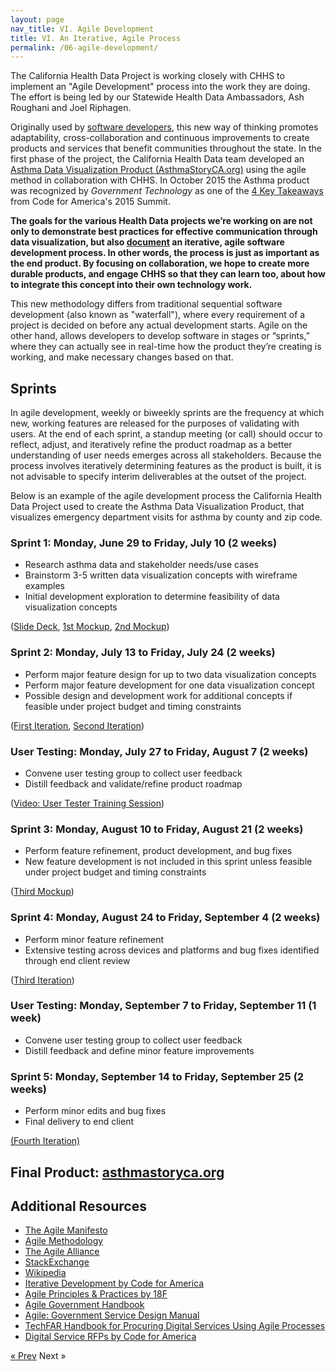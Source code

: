 ```yaml
---
layout: page
nav_title: VI. Agile Development  
title: VI. An Iterative, Agile Process
permalink: /06-agile-development/
---
```


The California Health Data Project is working closely with CHHS to implement an "Agile Development" process into the work they are doing. The effort is being led by our Statewide Health Data Ambassadors, Ash Roughani and Joel Riphagen.

Originally used by [software developers](http://www.agilemanifesto.org/), this new way of thinking promotes adaptability, cross-collaboration and continuous improvements to create products and services that benefit communities throughout the state. In the first phase of the project, the California Health Data team developed an [Asthma Data Visualization Product (AsthmaStoryCA.org)](http://asthmastoryca.org/) using the agile method in collaboration with CHHS. In October 2015 the Asthma product was recognized by *Government Technology* as one of the [4 Key Takeaways](http://www.govtech.com/This-Week-in-Civic-Tech-4-Key-Takeaways-from-Code-for-Americas-2015-Summit.html) from Code for America's 2015 Summit.

**The goals for the various Health Data projects we’re working on are not only to demonstrate best practices for effective communication through data visualization, but also [document](http://cahealthdata.org/asthma/) an iterative, agile software development process. In other words, the process is just as important as the end product. By focusing on collaboration, we hope to create more durable products, and engage CHHS so that they can learn too, about how to integrate this concept into their own technology work.**

This new methodology differs from traditional sequential software development (also known as "waterfall"), where every requirement of a project is decided on before any actual development starts. Agile on the other hand, allows developers to develop software in stages or “sprints,” where they can actually see in real-time how the product they’re creating is working, and make necessary changes based on that.

## Sprints

In agile development, weekly or biweekly sprints are the frequency at which new, working features are released for the purposes of validating with users. At the end of each sprint, a standup meeting (or call) should occur to reflect, adjust, and iteratively refine the product roadmap as a better understanding of user needs emerges across all stakeholders. Because the process involves iteratively determining features as the product is built, it is not advisable to specify interim deliverables at the outset of the project.

Below is an example of the agile development process the California Health Data Project used to create the Asthma Data Visualization Product, that visualizes emergency department visits for asthma by county and zip code.

### Sprint 1: Monday, June 29 to Friday, July 10 (2 weeks)
* Research asthma data and stakeholder needs/use cases
* Brainstorm 3-5 written data visualization concepts with wireframe examples
* Initial development exploration to determine feasibility of data visualization concepts

([Slide Deck](http://cahealthdata.org/pdf/sprint1_deck.pdf), [1st Mockup](http://cahealthdata.org/pdf/spint1_mockup1.pdf), [2nd Mockup](http://cahealthdata.org/pdf/spint1_mockup2.pdf))

### Sprint 2: Monday, July 13 to Friday, July 24 (2 weeks)
* Perform major feature design for up to two data visualization concepts
* Perform major feature development for one data visualization concept
* Possible design and development work for additional concepts if feasible under project budget and timing constraints

([First Iteration](http://chcf.idmstage.com/r1.1/), [Second Iteration](http://chcf.idmstage.com/r1.2/))

### User Testing: Monday, July 27 to Friday, August 7 (2 weeks)
* Convene user testing group to collect user feedback
* Distill feedback and validate/refine product roadmap

([Video: User Tester Training Session](https://www.youtube.com/watch?v=jviC5j8eVWE))

### Sprint 3: Monday, August 10 to Friday, August 21 (2 weeks)
* Perform feature refinement, product development, and bug fixes
* New feature development is not included in this sprint unless feasible under project budget and timing constraints

([Third Mockup](http://cahealthdata.org/pdf/spint3_mockup3.pdf))

### Sprint 4: Monday, August 24 to Friday, September 4 (2 weeks)
* Perform minor feature refinement
* Extensive testing across devices and platforms and bug fixes identified through end client review

([Third Iteration](http://idmlo.co/chcf/r3.3/))

### User Testing: Monday, September 7 to Friday, September 11 (1 week)
* Convene user testing group to collect user feedback
* Distill feedback and define minor feature improvements

### Sprint 5: Monday, September 14 to Friday, September 25 (2 weeks)
* Perform minor edits and bug fixes
* Final delivery to end client

[(Fourth Iteration)](http://asthmastoryca.org/)

## Final Product: [asthmastoryca.org](http://asthmastoryca.org/)

## Additional Resources
* [The Agile Manifesto](http://www.agilemanifesto.org)
* [Agile Methodology](http://agilemethodology.org)
* [The Agile Alliance](http://www.agilealliance.org/the-alliance/what-is-agile)
* [StackExchange](http://pm.stackexchange.com/questions/1470/agile-methodologies-such-as-scrum-in-non-software-development-projects)
* [Wikipedia](https://en.wikipedia.org/wiki/Agile_software_development)
* [Iterative Development by Code for America](http://toolkit.cahealthdata.org/05-product-development/)
* [Agile Principles & Practices by 18F](https://pages.18f.gov/agile/)
* [Agile Government Handbook](http://handbook.agilegovleaders.org/)
* [Agile: Government Service Design Manual](https://www.gov.uk/service-manual/agile)
* [TechFAR Handbook for Procuring Digital Services Using Agile Processes](https://github.com/usds/playbook/blob/gh-pages/_includes/techfar-online.md)
* [Digital Service RFPs by Code for America](https://www.codeforamerica.org/playbooks/technology-procurement/digital-service-rfps/)

<!-- Pagination -->
<div class="pagination">
  <a class="pagination-item older" href="/05-product-development">&laquo; Prev</a>
  <span class="pagination-item newer">Next &raquo;</span>
</div>
